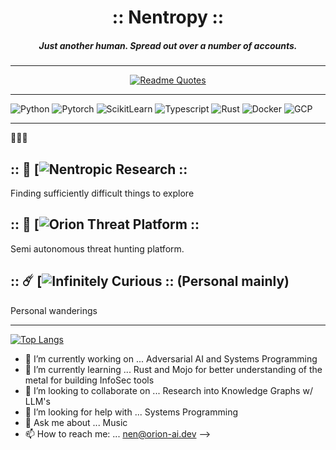 <div align="center">

# :: Nentropy ::
##### Just another human. Spread out over a number of accounts.
----------
</div>


<div align="center">
<a href="https://orion-ai.dev">
  <img src="https://quotes-github-readme.vercel.app/api?border=true&theme=algolia&quote=%22Attending%20the%20Shenanigans%0A%0A-%20will%20return%20presently%22" alt="Readme Quotes">
</a>
</div>

-----------------------------

<div align="left">
  <img src="https://img.shields.io/badge/python-3670A0?style=for-the-badge&logo=python&logoColor=ffdd54" alt="Python"/>
  <img src="https://img.shields.io/badge/pytorch-%23EE4C2C.svg?style=for-the-badge&logo=pytorch&logoColor=white" alt="Pytorch"/>
  <img src="https://img.shields.io/badge/scikit--learn-F7931E?style=for-the-badge&logo=scikit-learn&logoColor=white" alt="ScikitLearn"/>
  <img src="https://img.shields.io/badge/typescript-007ACC?style=for-the-badge&logo=typescript&logoColor=white" alt="Typescript"/>
  <img src="https://img.shields.io/badge/rust-000000?style=for-the-badge&logo=rust&logoColor=white" alt="Rust"/>
  <img src="https://img.shields.io/badge/docker-%230db7ed.svg?style=for-the-badge&logo=docker&logoColor=white" alt="Docker"/>
  <img src="https://img.shields.io/badge/Google%20Cloud-4285F4?style=for-the-badge&logo=google-cloud&logoColor=white" alt="GCP"/>



------------------------------
🤔🤔🤔

## :: 🥷 [![Nentropic Research]("https://www.github.com/Nentropic-0x0") ::

Finding sufficiently difficult things to explore

## :: 👾 [![Orion Threat Platform]("https://www.github.com/orion-constellation") ::

Semi autonomous threat hunting platform.

## :: ☄️ [![Infinitely Curious]("https://www.github.com/snyata") :: (Personal mainly)

Personal wanderings

------------------------------


[![Top Langs](https://github-readme-stats.vercel.app/api/top-langs/?username=nentropy&layout=pie&dark=true)](https://github.com/anuraghazra/github-readme-stats)

</div>



- 🔭 I’m currently working on ... Adversarial AI and Systems Programming
- 🌱 I’m currently learning ... Rust and Mojo for better understanding of the metal for building InfoSec tools
- 👯 I’m looking to collaborate on ... Research into Knowledge Graphs w/ LLM's
- 🤔 I’m looking for help with ... Systems Programming
- 💬 Ask me about ... Music
- 📫 How to reach me: ... nen@orion-ai.dev
-->
